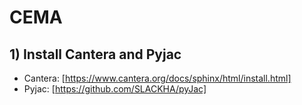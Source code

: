 # CEMA

## 1) Install Cantera and Pyjac 

- Cantera: [https://www.cantera.org/docs/sphinx/html/install.html]
- Pyjac: [https://github.com/SLACKHA/pyJac]
